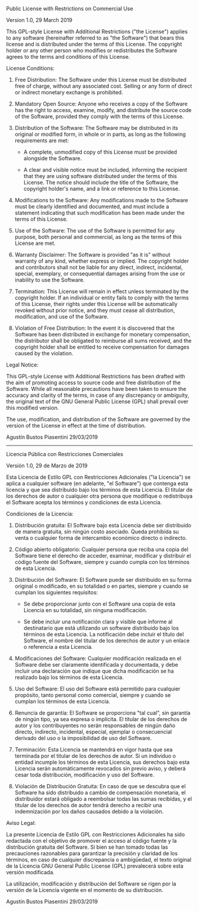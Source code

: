 Public License with Restrictions on Commercial Use

Version 1.0, 29 March 2019

This GPL-style License with Additional Restrictions ("the License") applies to any software (hereinafter referred to as "the Software") that bears this license and is distributed under the terms of this License. The copyright holder or any other person who modifies or redistributes the Software agrees to the terms and conditions of this License.

License Conditions:

1. Free Distribution: The Software under this License must be distributed free of charge, without any associated cost. Selling or any form of direct or indirect monetary exchange is prohibited.

2. Mandatory Open Source: Anyone who receives a copy of the Software has the right to access, examine, modify, and distribute the source code of the Software, provided they comply with the terms of this License.

3. Distribution of the Software: The Software may be distributed in its original or modified form, in whole or in parts, as long as the following requirements are met:

	- A complete, unmodified copy of this License must be provided alongside the Software.

	- A clear and visible notice must be included, informing the recipient that they are using software distributed under the terms of this License. The notice should include the title of the Software, the copyright holder's name, and a link or reference to this License.

4. Modifications to the Software: Any modifications made to the Software must be clearly identified and documented, and must include a statement indicating that such modification has been made under the terms of this License.

5. Use of the Software: The use of the Software is permitted for any purpose, both personal and commercial, as long as the terms of this License are met.

6. Warranty Disclaimer: The Software is provided "as it is" without warranty of any kind, whether express or implied. The copyright holder and contributors shall not be liable for any direct, indirect, incidental, special, exemplary, or consequential damages arising from the use or inability to use the Software.

7. Termination: This License will remain in effect unless terminated by the copyright holder. If an individual or entity fails to comply with the terms of this License, their rights under this License will be automatically revoked without prior notice, and they must cease all distribution, modification, and use of the Software.

8. Violation of Free Distribution: In the event it is discovered that the Software has been distributed in exchange for monetary compensation, the distributor shall be obligated to reimburse all sums received, and the copyright holder shall be entitled to receive compensation for damages caused by the violation.

Legal Notice:

This GPL-style License with Additional Restrictions has been drafted with the aim of promoting access to source code and free distribution of the Software. While all reasonable precautions have been taken to ensure the accuracy and clarity of the terms, in case of any discrepancy or ambiguity, the original text of the GNU General Public License (GPL) shall prevail over this modified version.

The use, modification, and distribution of the Software are governed by the version of the License in effect at the time of distribution.

Agustín Bustos Piasentini
29/03/2019

-----------------------------------------------------

Licencia Pública con Restricciones Comerciales

Versión 1.0, 29 de Marzo de 2019

Esta Licencia de Estilo GPL con Restricciones Adicionales ("la Licencia") se aplica a cualquier software (en adelante, "el Software") que contenga esta licencia y que sea distribuido bajo los términos de esta Licencia. El titular de los derechos de autor o cualquier otra persona que modifique o redistribuya el Software acepta los términos y condiciones de esta Licencia.

Condiciones de la Licencia:

1. Distribución gratuita: El Software bajo esta Licencia debe ser distribuido de manera gratuita, sin ningún costo asociado. Queda prohibida su venta o cualquier forma de intercambio económico directo o indirecto.

2. Código abierto obligatorio: Cualquier persona que reciba una copia del Software tiene el derecho de acceder, examinar, modificar y distribuir el código fuente del Software, siempre y cuando cumpla con los términos de esta Licencia.

3. Distribución del Software: El Software puede ser distribuido en su forma original o modificado, en su totalidad o en partes, siempre y cuando se cumplan los siguientes requisitos:

	- Se debe proporcionar junto con el Software una copia de esta Licencia en su totalidad, sin ninguna modificación.

	- Se debe incluir una notificación clara y visible que informe al destinatario que está utilizando un software distribuido bajo los términos de esta Licencia. La notificación debe incluir el título del Software, el nombre del titular de los derechos de autor y un enlace o referencia a esta Licencia.

4. Modificaciones del Software: Cualquier modificación realizada en el Software debe ser claramente identificada y documentada, y debe incluir una declaración que indique que dicha modificación se ha realizado bajo los términos de esta Licencia.

5. Uso del Software: El uso del Software está permitido para cualquier propósito, tanto personal como comercial, siempre y cuando se cumplan los términos de esta Licencia.

6. Renuncia de garantía: El Software se proporciona "tal cual", sin garantía de ningún tipo, ya sea expresa o implícita. El titular de los derechos de autor y los contribuyentes no serán responsables de ningún daño directo, indirecto, incidental, especial, ejemplar o consecuencial derivado del uso o la imposibilidad de uso del Software.

7. Terminación: Esta Licencia se mantendrá en vigor hasta que sea terminada por el titular de los derechos de autor. Si un individuo o entidad incumple los términos de esta Licencia, sus derechos bajo esta Licencia serán automáticamente revocados sin previo aviso, y deberá cesar toda distribución, modificación y uso del Software.

8. Violación de Distribución Gratuita: En caso de que se descubra que el Software ha sido distribuido a cambio de compensación monetaria, el distribuidor estará obligado a reembolsar todas las sumas recibidas, y el titular de los derechos de autor tendrá derecho a recibir una indemnización por los daños causados debido a la violación.

Aviso Legal:

La presente Licencia de Estilo GPL con Restricciones Adicionales ha sido redactada con el objetivo de promover el acceso al código fuente y la distribución gratuita del Software. Si bien se han tomado todas las precauciones razonables para garantizar la precisión y claridad de los términos, en caso de cualquier discrepancia o ambigüedad, el texto original de la Licencia GNU General Public License (GPL) prevalecerá sobre esta versión modificada.

La utilización, modificación y distribución del Software se rigen por la versión de la Licencia vigente en el momento de su distribución.

Agustín Bustos Piasentini
29/03/2019